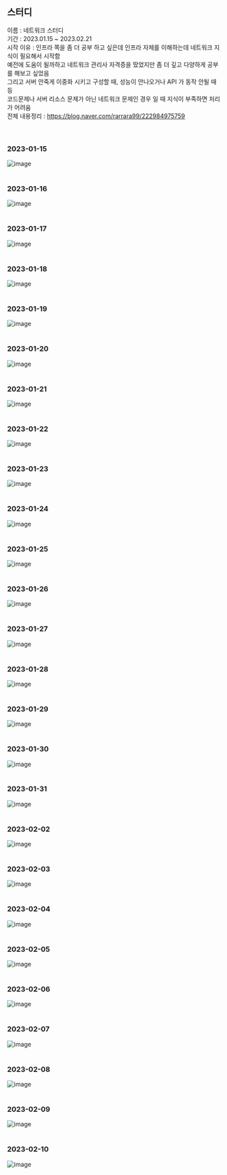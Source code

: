 


## 스터디
이름 : 네트워크 스터디<br>
기간 : 2023.01.15 ~ 2023.02.21 <br>
시작 이유 : 인프라 쪽을 좀 더 공부 하고 싶은데 인프라 자체를 이해하는데 네트워크 지식이 필요해서 시작함<br>
예전에 도움이 될까하고 네트워크 관리사 자격증을 땄었지만 좀 더 깊고 다양하게 공부를 해보고 싶었음<br>
그리고 서버 안죽게 이중화 시키고 구성할 때, 성능이 안나오거나 API 가 동작 안될 때 등<br>
코드문제나 서버 리소스 문제가 아닌 네트워크 문제인 경우 일 때 지식이 부족하면 처리가 어려움<br>
전체 내용정리 : https://blog.naver.com/rarrara99/222984975759 <br>
<br>
<br>

### 2023-01-15
![image](https://user-images.githubusercontent.com/62210870/212532545-5a19ec24-6014-440f-a045-6b60fb25e47b.png)
<br>
<br>

### 2023-01-16
![image](https://user-images.githubusercontent.com/62210870/212695294-7c354b2a-1c2a-486b-a23d-3845aa90a1a1.png)
<br>
<br>

### 2023-01-17
![image](https://user-images.githubusercontent.com/62210870/212895449-fa884aea-a95f-46e7-8b9f-b669d714cafd.png)
<br>
<br>

### 2023-01-18
![image](https://user-images.githubusercontent.com/62210870/213167487-6fb3fd94-e010-4aed-b013-3014ac0ac3e1.png)
<br>
<br>

### 2023-01-19
![image](https://user-images.githubusercontent.com/62210870/213462003-2bc78889-69a3-4904-bc9f-3442356c6c58.png)
<br>
<br>

### 2023-01-20
![image](https://user-images.githubusercontent.com/62210870/213706720-47c0ebdc-cd14-4f18-960d-56c1b05730a9.png)
<br>
<br>

### 2023-01-21
![image](https://user-images.githubusercontent.com/62210870/213844168-efab697c-246d-4bcf-b5d4-dc200f29d752.png)
<br>
<br>

### 2023-01-22
![image](https://user-images.githubusercontent.com/62210870/213912821-c3c1a6d9-82dc-4f65-8195-86b037914e63.png)
<br>
<br>

### 2023-01-23
![image](https://user-images.githubusercontent.com/62210870/213972662-7cd37e72-be0a-49b7-86af-3deb4bfe2428.png)
<br>
<br>

### 2023-01-24
![image](https://user-images.githubusercontent.com/62210870/214219177-861f012a-e2d4-4ac4-8d8c-7268498c083f.png)
<br>
<br>

### 2023-01-25
![image](https://user-images.githubusercontent.com/62210870/214567438-c5867b5f-b579-4ce4-b08a-c6ba463814da.png)
<br>
<br>

### 2023-01-26
![image](https://user-images.githubusercontent.com/62210870/214845932-5674bcc6-ab54-4693-a7af-3dc18544b77e.png)
<br>
<br>

### 2023-01-27
![image](https://user-images.githubusercontent.com/62210870/215107357-24b273b4-1a43-43fa-86a7-1f931cc8ef28.png)
<br>
<br>

### 2023-01-28
![image](https://user-images.githubusercontent.com/62210870/215314924-b02951e4-d386-43bf-98ff-268f8f12dfcd.png)
<br>
<br>

### 2023-01-29
![image](https://user-images.githubusercontent.com/62210870/215315605-c598022b-92f8-4c1c-a631-f2a1fb3e2b50.png)
<br>
<br>

### 2023-01-30
![image](https://user-images.githubusercontent.com/62210870/215507609-0a518eeb-691e-40df-8245-73e885669936.png)
<br>
<br>

### 2023-01-31
![image](https://user-images.githubusercontent.com/62210870/215780802-2d76043d-4e9d-4e69-9d9f-5ad20997a64e.png)
<br>
<br>

### 2023-02-02
![image](https://user-images.githubusercontent.com/62210870/216351354-dece130f-bfa8-4d3e-8889-6def9cbd4cb4.png)
<br>
<br>

### 2023-02-03
![image](https://user-images.githubusercontent.com/62210870/216632949-6fa59073-4f9c-4ed6-9743-adbf3050993c.png)
<br>
<br>

### 2023-02-04
![image](https://user-images.githubusercontent.com/62210870/216775577-ee0e8512-ab53-4b4f-9de8-995d5dc55a3e.png)
<br>
<br>

### 2023-02-05
![image](https://user-images.githubusercontent.com/62210870/216820541-fa15e5cd-b70b-4d7b-a612-5d922e8e3d2c.png)
<br>
<br>

### 2023-02-06
![image](https://user-images.githubusercontent.com/62210870/216990191-24690915-c939-49fb-aad0-b2e310e44a11.png)
<br>
<br>

### 2023-02-07
![image](https://user-images.githubusercontent.com/62210870/217272098-1d9dacaa-233b-4d52-8fb2-e925d58beabe.png)
<br>
<br>

### 2023-02-08
![image](https://user-images.githubusercontent.com/62210870/217555339-53a7e67c-155c-4785-8626-c46ff5842670.png)
<br>
<br>

### 2023-02-09
![image](https://user-images.githubusercontent.com/62210870/217840807-be3c32c9-a134-431b-b0a0-0ba503b8b526.png)
<br>
<br>

### 2023-02-10
![image](https://user-images.githubusercontent.com/62210870/217855074-735e390e-09dd-44ad-aa0a-8bb6ff503167.png)
<br>
<br>


